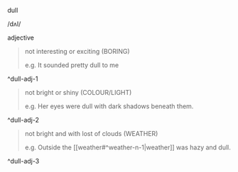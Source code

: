 dull

/dʌl/

adjective

> not interesting or exciting (BORING)
> 
> e.g. It sounded pretty dull to me

^dull-adj-1

> not bright or shiny (COLOUR/LIGHT)
> 
> e.g. Her eyes were dull with dark shadows beneath them.

^dull-adj-2

> not bright and with lost of clouds (WEATHER)
> 
> e.g. Outside the [[weather#^weather-n-1|weather]] was hazy and dull.

^dull-adj-3